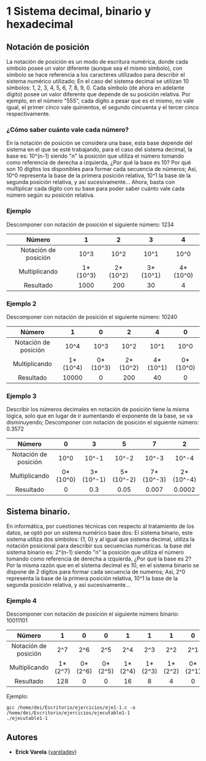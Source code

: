 # 1 Sistema decimal, binario y hexadecimal

## Notación de posición

La notación de posición es un modo de escritura numérica, donde cada símbolo posee un valor diferente (aunque sea el mismo símbolo), con símbolo se hace referencia a los caracteres utilizados para describir el sistema numérico utilizado; En el caso del sistema decimal se utilizan 10 símbolos: 1, 2, 3, 4, 5, 6, 7, 8, 9, 0. Cada símbolo (de ahora en adelante dígito) posee un valor diferente que depende de su posición relativa. Por ejemplo, en el número "555", cada dígito a pesar que es el mismo, no vale igual, el primer cinco vale quinientos, el segundo cincuenta y el tercer cinco respectivamente.

### ¿Cómo saber cuánto vale cada número?

En la notación de posición se considera una base, esta base depende del sistema en el que se esté trabajando, para el caso del sistema decimal, la base es: 10^(n-1) siendo "n" la posición que utiliza el número tomando como referencia de derecha a izquierda, ¿Por qué la base es 10? Por qué son 10 dígitos los disponibles para formar cada secuencia de números; Así, 10^0 representa la base de la primera posición relativa, 10^1 la base de la segunda posición relativa, y así sucesivamente... 
Ahora, basta con multiplicar cada dígito con su base para poder saber cuánto vale cada número según su posición relativa.

### Ejemplo

Descomponer con notación de posición el siguiente número: 1234

| Número | 1 | 2 | 3 | 4 |
|:---:|:---:|:---:|:---:|:---:|
| Notación de posición   | 10^3 | 10^2 | 10^1 | 10^0 |
| Multiplicando | 1*(10^3) | 2*(10^2) | 3*(10^1) | 4*(10^0) |
| Resultado | 1000 | 200 | 30 | 4 |

### Ejemplo 2

Descomponer con notación de posición el siguiente número: 10240

| Número | 1 | 0 | 2 | 4 | 0 |
|:---:|:---:|:---:|:---:|:---:|:---:|
| Notación de posición   | 10^4 | 10^3 | 10^2 | 10^1 | 10^0 |
| Multiplicando | 1*(10^4) | 0*(10^3) | 2*(10^2) | 4*(10^1) | 0*(10^0) |
| Resultado | 10000 | 0 | 200 | 40 | 0 |

### Ejemplo 3

Describir los números decimales en notación de posición tiene la misma lógica, solo que en lugar de ir aumentando el exponente de la base, se va disminuyendo; Descomponer con notación de posición el siguiente número: 0.3572

| Número | 0 | 3 | 5 | 7 | 2 |
|:---:|:---:|:---:|:---:|:---:|:---:|
| Notación de posición   | 10^0 | 10^-1 | 10^-2 | 10^-3 | 10^-4 |
| Multiplicando | 0*(10^0) | 3*(10^-1) | 5*(10^-2) | 7*(10^-3) | 2*(10^-4) |
| Resultado | 0 | 0.3 | 0.05 | 0.007 | 0.0002 |


## Sistema binario.

En informática, por cuestiones técnicas con respecto al tratamiento de los datos, se optó por un sistema numérico base dos: El sistema binario, este sistema utiliza dos símbolos: {1, 0} y al igual que sistema decimal, utiliza la notación posicional para describir sus secuencias numéricas. la base del sistema binario es: 2^(n-1) siendo "n" la posición que utiliza el número tomando como referencia de derecha a izquierda, ¿Por qué la base es 2? Por la misma razón que en el sistema decimal es 10, en el sistema binario se dispone de 2 dígitos para formar cada secuencia de numeros; Así, 2^0 representa la base de la primera posición relativa, 10^1 la base de la segunda posición relativa, y así sucesivamente... 

### Ejemplo 4

Descomponer con notación de posición el siguiente número binario: 10011101

| Número | 1 | 0 | 0 | 1 | 1 | 1 | 0 | 1 |
|:---:|:---:|:---:|:---:|:---:|:---:|:---:|:---:|:---:|
| Notación de posición   | 2^7 | 2^6 | 2^5 | 2^4 | 2^3 | 2^2 | 2^1 | 2^0 |
| Multiplicando | 1*(2^7) | 0*(2^6) | 0*(2^5) | 1*(2^4) | 1*(2^3) | 1*(2^2) | 0*(2^1) | 1*(2^0) |
| Resultado | 128 | 0 | 0 | 16 | 8 | 4 | 0 | 1 |



Ejemplo:

```
gcc /home/dei/Escritorio/ejercicios/eje1-1.c -o /home/dei/Escritorio/ejercicios/ejecutable1-1
./ejecutable1-1
```

## Autores

* **Erick Varela** ([vareladev](https://github.com/vareladev/))


